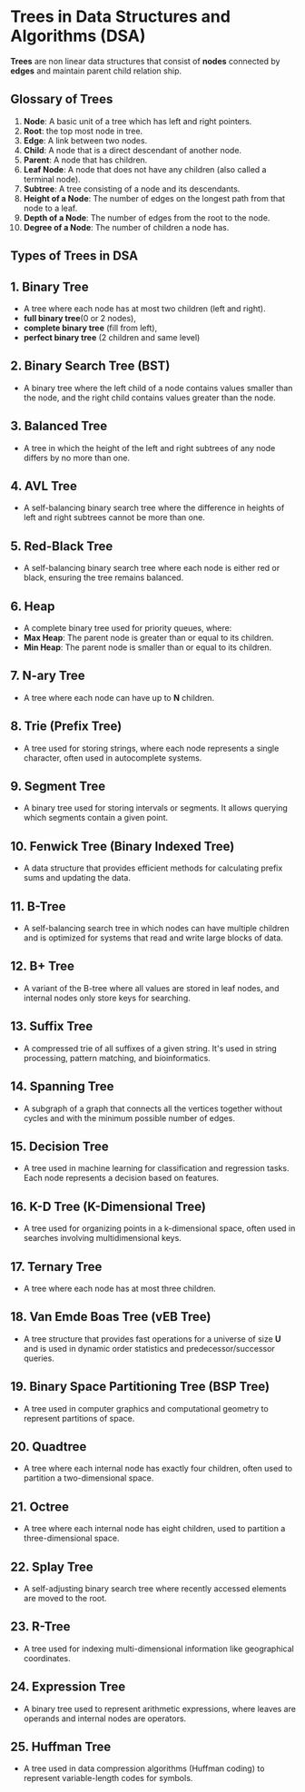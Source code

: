 # Trees in Data Structures and Algorithms (DSA)

**Trees** are non linear data structures that consist of **nodes** connected by **edges** and maintain parent child relation ship.

## Glossary of Trees

1. **Node**: A basic unit of a tree which has left and right pointers.
2. **Root**: the top most node in tree.
3. **Edge**: A link between two nodes.
4. **Child**: A node that is a direct descendant of another node.
5. **Parent**: A node that has children.
6. **Leaf Node**: A node that does not have any children (also called a terminal node).
7. **Subtree**: A tree consisting of a node and its descendants.
8. **Height of a Node**: The number of edges on the longest path from that node to a leaf.
9. **Depth of a Node**: The number of edges from the root to the node.
10. **Degree of a Node**: The number of children a node has.

## Types of Trees in DSA

## 1. **Binary Tree**

- A tree where each node has at most two children (left and right).
- **full binary tree**(0 or 2 nodes),
- **complete binary tree** (fill from left),
- **perfect binary tree** (2 children and same level)

## 2. **Binary Search Tree (BST)**

- A binary tree where the left child of a node contains values smaller than the node, and the right child contains values greater than the node.

## 3. **Balanced Tree**

- A tree in which the height of the left and right subtrees of any node differs by no more than one.

## 4. **AVL Tree**

- A self-balancing binary search tree where the difference in heights of left and right subtrees cannot be more than one.

## 5. **Red-Black Tree**

- A self-balancing binary search tree where each node is either red or black, ensuring the tree remains balanced.

## 6. **Heap**

- A complete binary tree used for priority queues, where:
- **Max Heap**: The parent node is greater than or equal to its children.
- **Min Heap**: The parent node is smaller than or equal to its children.

## 7. **N-ary Tree**

- A tree where each node can have up to **N** children.

## 8. **Trie (Prefix Tree)**

- A tree used for storing strings, where each node represents a single character, often used in autocomplete systems.

## 9. **Segment Tree**

- A binary tree used for storing intervals or segments. It allows querying which segments contain a given point.

## 10. **Fenwick Tree (Binary Indexed Tree)**

- A data structure that provides efficient methods for calculating prefix sums and updating the data.

## 11. **B-Tree**

- A self-balancing search tree in which nodes can have multiple children and is optimized for systems that read and write large blocks of data.

## 12. **B+ Tree**

- A variant of the B-tree where all values are stored in leaf nodes, and internal nodes only store keys for searching.

## 13. **Suffix Tree**

- A compressed trie of all suffixes of a given string. It's used in string processing, pattern matching, and bioinformatics.

## 14. **Spanning Tree**

- A subgraph of a graph that connects all the vertices together without cycles and with the minimum possible number of edges.

## 15. **Decision Tree**

- A tree used in machine learning for classification and regression tasks. Each node represents a decision based on features.

## 16. **K-D Tree (K-Dimensional Tree)**

- A tree used for organizing points in a k-dimensional space, often used in searches involving multidimensional keys.

## 17. **Ternary Tree**

- A tree where each node has at most three children.

## 18. **Van Emde Boas Tree (vEB Tree)**

- A tree structure that provides fast operations for a universe of size **U** and is used in dynamic order statistics and predecessor/successor queries.

## 19. **Binary Space Partitioning Tree (BSP Tree)**

- A tree used in computer graphics and computational geometry to represent partitions of space.

## 20. **Quadtree**

- A tree where each internal node has exactly four children, often used to partition a two-dimensional space.

## 21. **Octree**

- A tree where each internal node has eight children, used to partition a three-dimensional space.

## 22. **Splay Tree**

- A self-adjusting binary search tree where recently accessed elements are moved to the root.

## 23. **R-Tree**

- A tree used for indexing multi-dimensional information like geographical coordinates.

## 24. **Expression Tree**

- A binary tree used to represent arithmetic expressions, where leaves are operands and internal nodes are operators.

## 25. **Huffman Tree**

- A tree used in data compression algorithms (Huffman coding) to represent variable-length codes for symbols.
